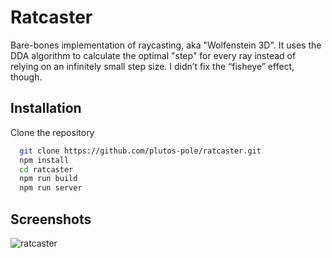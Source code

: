 # Ratcaster

Bare-bones implementation of raycasting, aka "Wolfenstein 3D". It uses the DDA algorithm to calculate the optimal "step" for every ray instead of relying on an infinitely small step size. I didn’t fix the “fisheye” effect, though.



## Installation

Clone the repository

```bash
  git clone https://github.com/plutos-pole/ratcaster.git
  npm install
  cd ratcaster
  npm run build
  npm run server
```


## Screenshots

![ratcaster](assets/ratcaster.gif)